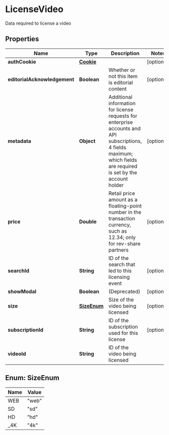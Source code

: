 

# LicenseVideo

Data required to license a video

## Properties

| Name | Type | Description | Notes |
|------------ | ------------- | ------------- | -------------|
|**authCookie** | [**Cookie**](Cookie.md) |  |  [optional] |
|**editorialAcknowledgement** | **Boolean** | Whether or not this item is editorial content |  [optional] |
|**metadata** | **Object** | Additional information for license requests for enterprise accounts and API subscriptions, 4 fields maximum; which fields are required is set by the account holder |  [optional] |
|**price** | **Double** | Retail price amount as a floating-point number in the transaction currency, such as 12.34; only for rev-share partners |  [optional] |
|**searchId** | **String** | ID of the search that led to this licensing event |  [optional] |
|**showModal** | **Boolean** | (Deprecated) |  [optional] |
|**size** | [**SizeEnum**](#SizeEnum) | Size of the video being licensed |  [optional] |
|**subscriptionId** | **String** | ID of the subscription used for this license |  [optional] |
|**videoId** | **String** | ID of the video being licensed |  |



## Enum: SizeEnum

| Name | Value |
|---- | -----|
| WEB | &quot;web&quot; |
| SD | &quot;sd&quot; |
| HD | &quot;hd&quot; |
| _4K | &quot;4k&quot; |



